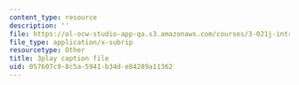 ```yaml
---
content_type: resource
description: ''
file: https://ol-ocw-studio-app-qa.s3.amazonaws.com/courses/3-021j-introduction-to-modeling-and-simulation-spring-2012/057607c98c5a5941b34de84289a11362_VsQi0jHQ3to.vtt
file_type: application/x-subrip
resourcetype: Other
title: 3play caption file
uid: 057607c9-8c5a-5941-b34d-e84289a11362
---
```

